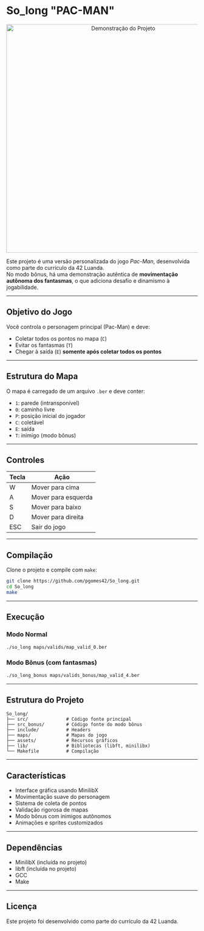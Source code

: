 # So_long "PAC-MAN"

<p align="center">
  <img src="assets/ele.gif" alt="Demonstração do Projeto" width="600"/>
</p>

Este projeto é uma versão personalizada do jogo *Pac-Man*, desenvolvida como parte do currículo da 42 Luanda.  
No modo bônus, há uma demonstração autêntica de **movimentação autônoma dos fantasmas**, o que adiciona desafio e dinamismo à jogabilidade.

---

## Objetivo do Jogo

Você controla o personagem principal (Pac-Man) e deve:
- Coletar todos os pontos no mapa (`C`)
- Evitar os fantasmas (`T`)
- Chegar à saída (`E`) **somente após coletar todos os pontos**

---

## Estrutura do Mapa

O mapa é carregado de um arquivo `.ber` e deve conter:
- `1`: parede (intransponível)
- `0`: caminho livre
- `P`: posição inicial do jogador
- `C`: coletável
- `E`: saída
- `T`: inimigo (modo bônus)

---

## Controles

| Tecla | Ação            |
|-------|-----------------|
| W     | Mover para cima |
| A     | Mover para esquerda |
| S     | Mover para baixo |
| D     | Mover para direita |
| ESC   | Sair do jogo    |

---

## Compilação

Clone o projeto e compile com `make`:

```bash
git clone https://github.com/pgomes42/So_long.git
cd So_long
make
```

---

## Execução

### Modo Normal
```bash
./so_long maps/valids/map_valid_0.ber
```

### Modo Bônus (com fantasmas)
```bash
./so_long_bonus maps/valids_bonus/map_valid_4.ber
```

---

## Estrutura do Projeto

```
So_long/
├── src/              # Código fonte principal
├── src_bonus/        # Código fonte do modo bônus
├── include/          # Headers
├── maps/             # Mapas do jogo
├── assets/           # Recursos gráficos
├── lib/              # Bibliotecas (libft, minilibx)
└── Makefile          # Compilação
```

---

## Características

- Interface gráfica usando MinilibX
- Movimentação suave do personagem
- Sistema de coleta de pontos
- Validação rigorosa de mapas
- Modo bônus com inimigos autônomos
- Animações e sprites customizados

---

## Dependências

- MinilibX (incluída no projeto)
- libft (incluída no projeto)
- GCC
- Make

---

## Licença

Este projeto foi desenvolvido como parte do currículo da 42 Luanda.
